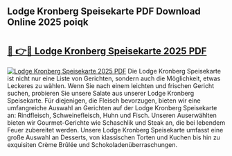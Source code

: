 ## Lodge Kronberg Speisekarte PDF Download Online 2025 poiqk

# <h2><a href="http://gccl6c.nevu.top/?p=Lodge+Kronberg+Speisekarte">🔗 👉🔴 Lodge Kronberg Speisekarte 2025 PDF</a></h2>

[![Lodge Kronberg Speisekarte 2025 PDF](https://i.imgur.com/dBaPXMq.png)](http://gccl6c.nevu.top/?p=Lodge+Kronberg+Speisekarte)
Die Lodge Kronberg Speisekarte ist nicht nur eine Liste von Gerichten, sondern auch die Möglichkeit, etwas Leckeres zu wählen. Wenn Sie nach einem leichten und frischen Gericht suchen, probieren Sie unsere Salate aus unserer Lodge Kronberg Speisekarte. Für diejenigen, die Fleisch bevorzugen, bieten wir eine umfangreiche Auswahl an Gerichten auf der Lodge Kronberg Speisekarte an: Rindfleisch, Schweinefleisch, Huhn und Fisch. Unseren Auserwählten bieten wir Gourmet-Gerichte wie Schaschlik und Steak an, die bei lebendem Feuer zubereitet werden. Unsere Lodge Kronberg Speisekarte umfasst eine große Auswahl an Desserts, von klassischen Torten und Kuchen bis hin zu exquisiten Crème Brûlée und Schokoladenüberraschungen.
